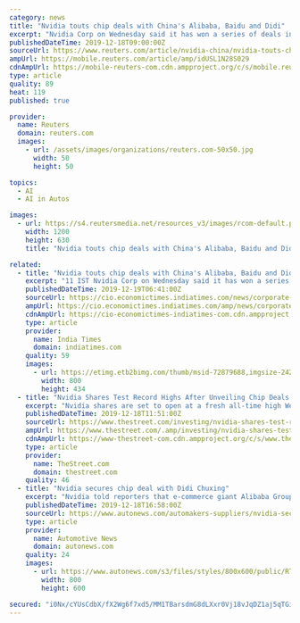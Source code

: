 ```yaml
---
category: news
title: "Nvidia touts chip deals with China's Alibaba, Baidu and Didi"
excerpt: "Nvidia Corp on Wednesday said it has won a series of deals in which some of China’s biggest technology companies are using its chips to make product recommendations and to develop self-driving vehicles."
publishedDateTime: 2019-12-18T09:00:00Z
sourceUrl: https://www.reuters.com/article/nvidia-china/nvidia-touts-chip-deals-with-chinas-alibaba-baidu-and-didi-idUSL1N28S029
ampUrl: https://mobile.reuters.com/article/amp/idUSL1N28S029
cdnAmpUrl: https://mobile-reuters-com.cdn.ampproject.org/c/s/mobile.reuters.com/article/amp/idUSL1N28S029
type: article
quality: 89
heat: 119
published: true

provider:
  name: Reuters
  domain: reuters.com
  images:
    - url: /assets/images/organizations/reuters.com-50x50.jpg
      width: 50
      height: 50

topics:
  - AI
  - AI in Autos

images:
  - url: https://s4.reutersmedia.net/resources_v3/images/rcom-default.png
    width: 1200
    height: 630
    title: "Nvidia touts chip deals with China's Alibaba, Baidu and Didi"

related:
  - title: "Nvidia touts chip deals with China's Alibaba, Baidu and Didi"
    excerpt: "11 IST Nvidia Corp on Wednesday said it has won a series of deals in which some of China's biggest technology companies are using its chips to make product recommendations and to develop self-driving vehicles. Nvidia told reporters that e-commerce giant Alibaba Group Holding Ltd and search engine provider Baidu Inc have started using its chips ..."
    publishedDateTime: 2019-12-19T06:41:00Z
    sourceUrl: https://cio.economictimes.indiatimes.com/news/corporate-news/nvidia-touts-chip-deals-with-chinas-alibaba-baidu-and-didi/72879688
    ampUrl: https://cio.economictimes.indiatimes.com/amp/news/corporate-news/nvidia-touts-chip-deals-with-chinas-alibaba-baidu-and-didi/72879688
    cdnAmpUrl: https://cio-economictimes-indiatimes-com.cdn.ampproject.org/c/s/cio.economictimes.indiatimes.com/amp/news/corporate-news/nvidia-touts-chip-deals-with-chinas-alibaba-baidu-and-didi/72879688
    type: article
    provider:
      name: India Times
      domain: indiatimes.com
    quality: 59
    images:
      - url: https://etimg.etb2bimg.com/thumb/msid-72879688,imgsize-24228,width-800,height-434,overlay-etcio/nvidia-touts-chip-deals-with-china-s-alibaba-baidu-and-didi.jpg
        width: 800
        height: 434
  - title: "Nvidia Shares Test Record Highs After Unveiling Chip Deals With Alibaba, Baidu and Didi"
    excerpt: "Nvidia shares are set to open at a fresh all-time high Wednesday after unveiling three key chip deals with some of China's biggest tech giants. “Developing safe autonomous vehicles requires end-to-end AI, in the cloud and in the car,” said Nvidia's Rishi Dhall. “Nvidia AI will enable DiDi to develop safer, more efficient transportation ..."
    publishedDateTime: 2019-12-18T11:51:00Z
    sourceUrl: https://www.thestreet.com/investing/nvidia-shares-test-record-highs-after-unveiling-chip-deals-with-alibaba-baidu-and-didi
    ampUrl: https://www.thestreet.com/.amp/investing/nvidia-shares-test-record-highs-after-unveiling-chip-deals-with-alibaba-baidu-and-didi
    cdnAmpUrl: https://www-thestreet-com.cdn.ampproject.org/c/s/www.thestreet.com/.amp/investing/nvidia-shares-test-record-highs-after-unveiling-chip-deals-with-alibaba-baidu-and-didi
    type: article
    provider:
      name: TheStreet.com
      domain: thestreet.com
    quality: 46
  - title: "Nvidia secures chip deal with Didi Chuxing"
    excerpt: "Nvidia told reporters that e-commerce giant Alibaba Group Holding and search engine provider Baidu Inc. have started using its chips to run systems that ... but in recent years much of its growth has come from the use of its chips for artificial intelligence, self-driving vehicles and other new areas. Making recommendations -- whether on ..."
    publishedDateTime: 2019-12-18T16:58:00Z
    sourceUrl: https://www.autonews.com/automakers-suppliers/nvidia-secures-chip-deal-didi-chuxing
    type: article
    provider:
      name: Automotive News
      domain: autonews.com
    quality: 24
    images:
      - url: https://www.autonews.com/s3/files/styles/800x600/public/RTX3872X.jpg
        width: 800
        height: 600

secured: "i0Nx/cYUsCdbX/fX2Wg6f7xd5/MM1TBarsdmG8dLXxr0Vj18vJqDZ1aj5qTGirltFoV98r0AT0pMPuGyQoOkXh5UkdbXnX/dLCYsYPuu1gMY1ChrjeaLO3pXod2tyl44xH5Iw3//ADDb5QVq4KyTNYImcGqID8BpBYXXec3HX9V+5PwJybBaF1npvg+k4AVx3j9JuuIoBiOK+GvPVZY0dgNKW8rE1vm6coE2b/24yfi7mkYUuG3uFP+fnfXftnkb+bgzLkbLfaDYpQyQ2qcCUg==;NsLKl951iGjtZd2TJj9NNw=="
---
```


